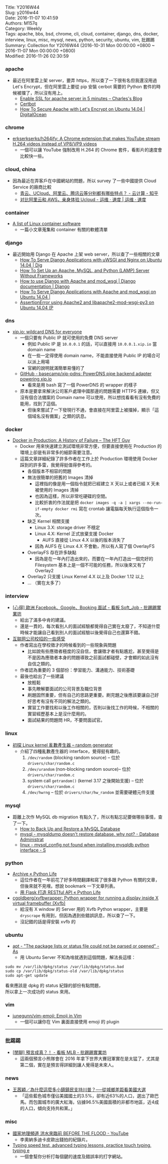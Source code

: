 Title: Y2016W44  
Slug: y2016w44  
Date: 2016-11-07 10:41:59  
Authors: M157q  
Category: Weekly  
Tags: apache, bbs, bsd, chrome, cli, cloud, container, django, dns, docker, interview, linux, misc, mysql, news, python, security, ubuntu, vim, 批踢踢  
Summary: Collection for Y2016W44 (2016-10-31 Mon 00:00:00 +0800 ~ 2016-11-07 Mon 00:00:00 +0800)  
Modified: 2016-11-26 02:30:59  
  
  
  
### apache  
  
+ 最近在阿里雲上架 server，要弄 https，所以查了一下很有名但我還沒用過 Let's Encrypt，但在阿里雲上要從 pip 安裝 cerbot 需要的 Python 套件的時候被擋了，所以沒有用上。  
    + [Enable SSL for apache server in 5 minutes – Charles's Blog](http://hallard.me/enable-ssl-for-apache-server-in-5-minutes/)  
    + [Certbot](https://certbot.eff.org/#osx-nginx)  
    + [How To Secure Apache with Let's Encrypt on Ubuntu 14.04 | DigitalOcean](https://www.digitalocean.com/community/tutorials/how-to-secure-apache-with-let-s-encrypt-on-ubuntu-14-04)  
  
  
### chrome  
  
+ [erkserkserks/h264ify: A Chrome extension that makes YouTube stream H.264 videos instead of VP8/VP9 videos](https://github.com/erkserkserks/h264ify)  
    + 一個可以讓 YouTube 強制改用 H.264 的 Chrome 套件，看影片的速度會比較快一些。  
  
  
### cloud, china  
  
+ 因為最近在弄客戶在中國網站的問題，所以 survey 了一些中國提供 Cloud Service 的廠商比較  
    + [青云、UCloud、阿里云、腾讯云等分别都有哪些特点？ - 云计算 - 知乎](https://www.zhihu.com/question/26290516)  
    + [对比阿里云和 AWS，亲身体验 Ucloud - 运维 · 速度 | 运维 · 速度](http://www.sudops.com/ucloud-experience-vs-aliyun-aws.html)  
  
  
### container  
  
+ [A list of Linux container software](http://jvns.ca/blog/2016/10/02/a-list-of-container-software/)  
    + 一篇小文章蒐集和 container 有關的軟體清單  
  
  
### django  
  
+ 最近開始用 Django 在 Apache 上架 web server，所以查了一些相關的文章  
    + [How To Serve Django Applications with uWSGI and Nginx on Ubuntu 14.04 | Dig](https://www.digitalocean.com/community/tutorials/how-to-serve-django-applications-with-uwsgi-and-nginx-on-ubuntu-14-04)  
    + [How To Set Up an Apache, MySQL, and Python (LAMP) Server Without Frameworks](https://www.digitalocean.com/community/tutorials/how-to-set-up-an-apache-mysql-and-python-lamp-server-without-frameworks-on-ubuntu-14-04)  
    + [How to use Django with Apache and mod_wsgi | Django documentation | Django](https://docs.djangoproject.com/en/1.10/howto/deployment/wsgi/modwsgi/)  
    + [How To Serve Django Applications with Apache and mod_wsgi on Ubuntu 14.04 |](https://www.digitalocean.com/community/tutorials/how-to-serve-django-applications-with-apache-and-mod_wsgi-on-ubuntu-14-04)  
    + [AssertionError using Apache2 and libapache2-mod-wsgi-py3 on Ubuntu 14.04 (P](http://askubuntu.com/questions/569550/assertionerror-using-apache2-and-libapache2-mod-wsgi-py3-on-ubuntu-14-04-python)  
  
  
### dns  
  
+ [xip.io: wildcard DNS for everyone](http://xip.io/)  
    + 一個只要有 Public IP 就可使用的免費 DNS server  
        + 例如 Public IP 是 `10.0.0.1` 的話，可以直接用 `10.0.0.1.xip.io` 當 domain name  
        + 在一些一定得使用 domain name，不能直接使用 Public IP 的場合可以派上用場  
        + 官網的說明就滿簡單易懂的了  
    + [GitHub - basecamp/xip-pdns: PowerDNS pipe backend adapter powering xip.io](https://github.com/basecamp/xip-pdns)  
        + 看來是用 bash 寫了一個 PowerDNS 的 wrapper 的樣子  
    + 原本是要拿來解決公司客戶處理中國那邊的問題需要 HTTPS 連線，但又沒有個合法備案的 Domain name 可以使用，所以想找看看有沒有免費的能用，找到了這個。  
        + 但後來嘗試了一下發現行不通，會直接在阿里雲上被擋掉，顯示「這個域名沒有備案」之類的訊息。  
  
  
### docker  
  
+ [Docker in Production: A History of Failure – The HFT Guy](https://thehftguy.wordpress.com/2016/11/01/docker-in-production-an-history-of-failure/)  
    + Docker 用來快速建立測試環境非常方便，但要直接使用在 Production 的環境上卻是有非常多的細節需要注意。  
    + 這篇文章詳細紀錄了許多作者在工作上於 Production 環境使用 Docker 踩到的許多雷，我覺得挺值得參考的。  
        + 各個版本不相容的問題  
        + 無法很簡單的把舊的 Images 清掉  
            + 這裡指的像是用一個指令就把已經建立 X 天以上或者已經 X 天未被使用的 Images 清掉  
            + 也因為這樣，所以非常吃硬碟的空間。  
            + 比較折衷的作法就是把 `docker images -q -a | xargs --no-run-if-empty docker rmi` 寫在 crontab 讓電腦每天執行這個指令一次。  
        + 缺乏 Kernel 相關支援  
            + Linux 3.X: storage driver 不穩定  
            + Linux 4.X: Kernel 正式放棄支援 Docker  
                + AUFS 直接從 Linux 4.X 以後的版本消失了  
            + 因為 AUFS 在 Linux 4.X 不會動，所以有人寫了個 OverlayFS  
        + OverlayFS 存在許多缺點  
            + 因為是在一年內打造出來的，而要在一年內打造出一個完好的 Filesystem 基本上是一個不可能的任務，所以後來又有了 Overlay2  
        + Overlay2 只支援 Linux Kernel 4.X 以上及 Docker 1.12 以上  
        + ... （實在太多了）  
  
  
### interview  
  
+ [[心得] 歐洲 Facebook、Google、Booking 面試 - 看板 Soft_Job - 批踢踢實業坊](https://www.ptt.cc/bbs/Soft_Job/M.1478010654.A.9A6.html)  
    + 給出了滿多中肯的建議。  
    + 還是一貫的，每次看別人的面試經驗都覺得自己實在太廢了，不知道什麼時候才能讓自己看到別人的面試經驗以後覺得自己也還算不錯。  
+ [互联网公司校招的一些感受](http://blog.brucefeng.info/post/some-about-interview)  
    + 作者寫出在學校徵才的時候看到的一些現象與問題  
        + 比如說有些應徵者極度的沒自信，會讓徵才者有點尷尬，甚至覺得是不是因為應徵者本身的問題導致之前面試都碰壁，才會顯的如此沒有自信之類的。  
    + 作者認為重要的 3 個部份：學習能力、溝通能力、技術基礎  
    + 最後也給出了一些建議  
        + 放輕鬆  
        + 事先瞭解要面試的公司背景及職位背景  
        + 刷題固然重要，但有自己的思路更重要。刷完題之後應該要讓自己好好思考有沒有不同的解法之類的。  
        + 實習工作要找和以後工作相關的，否則以後找工作的時候，不相關的實習經歷基本上是沒什麼用的。  
        + 面試結果的問題問 HR，不要問面試官。  
  
  
### linux  
  
+ [初探 Linux kernel 亂數產生器 – random generator](https://szlin.me/2016/10/05/%e5%88%9d%e6%8e%a2-linux-kernel-%e4%ba%82%e6%95%b8%e7%94%a2%e7%94%9f%e5%99%a8-random-generator/)  
    + 介紹了四種亂數產生器的 interface，覺得挺有趣的。  
        1. `/dev/random` (blocking random source) – 位於 `drivers/char/random.c`  
        2. `/dev/urandom` (non-blocking random source)– 位於 `drivers/char/random.c`  
        3. system call `getrandom()` (kernel 3.17 之後開始支援) – 位於 `drivers/char/random.c`  
        4. `/dev/hwrng` – 位於 `drivers/char/hw_random` 並需要硬體元件支援  
  
  
### mysql  
  
+ 距離上次作 MySQL db migration 有點久了，所以有點忘記要做哪些事情，查了一下。  
    + [How to Back Up and Restore a MySQL Database](http://webcheatsheet.com/sql/mysql_backup_restore.php)  
    + [mysql - mysqldump doesn't restore database. why not? - Database Administrat](http://dba.stackexchange.com/questions/94552/mysqldump-doesnt-restore-database-why-not)  
    + [linux - mysql_config not found when installing mysqldb python interface - S](http://stackoverflow.com/questions/7475223/mysql-config-not-found-when-installing-mysqldb-python-interface)  
  
  
### python  
  
+ [Archive « Python Life](http://seanlin.logdown.com/archives)  
    + 這位作者在一年前花了好多時間翻譯和寫了很多跟 Python 有關的文章，但後來就不見哩。想說 bookmark 一下文章列表。  
    + [用 Flask 打造 RESTful API « Python Life](http://seanlin.logdown.com/posts/239771-use-flask-to-create-restful-api)  
+ [cgoldberg/xvfbwrapper: Python wrapper for running a display inside X virtual framebuffer (Xvfb)](https://github.com/cgoldberg/xvfbwrapper)  
    + 給沒有 X window 的 Server 用的 Xvfb Python wrapper，主要是 `dryscrape` 有用到，但因為遇到些錯誤訊息，所以查了一下。  
    + 沒記錯的話是得安裝 xvfb 的  
  
  
### ubuntu  
  
+ [apt - "The package lists or status file could not be parsed or opened" - As](https://askubuntu.com/questions/410045/the-package-lists-or-status-file-could-not-be-parsed-or-opened)  
    + 用 Ubuntu Server 不知為啥就遇到這個問題，解法長這樣：  
  
```  
sudo mv /var/lib/dpkg/status /var/lib/dpkg/status.bad  
sudo cp /var/lib/dpkg/status-old /var/lib/dpkg/status  
sudo apt-get update  
```  
  
看來應該是 dpkg 的 status 紀錄的部份有點問題，  
所以拿上一次成功的 status 來用。  
  
  
  
### vim  
  
+ [junegunn/vim-emoji: Emoji in Vim](https://github.com/junegunn/vim-emoji)  
    + 一個可以讓你在 Vim 裏面直接使用 emoji 的 plugin  
  
---  
  
### 批踢踢  
  
+ [[閒聊] 預言成真？！ - 看板 MLB - 批踢踢實業坊](https://www.ptt.cc/bbs/MLB/M.1478177239.A.6AF.html)  
    + 這兩個預言小熊隊會在 2016 年拿下世界大賽冠軍實在是太猛了，尤其是第二個，實在是預言得詳細到讓人覺得是未來人。  
  
  
### news  
  
+ [王茜穎／為什麼這麼多小鎮鎮民支持川普？──從城鄉差距看美國大選](https://www.twreporter.org/a/opinion-who-vote-for-trump)  
    + 「這些藍色城市僅佔美國國土的3.5%，卻有近63%的人口，選出了歐巴馬。而包圍城市的廣大紅海，佔據96.5%美國面積的非都市地區，近4成的人口，傾向支持共和黨。」  
  
  
### misc  
  
+ [國家地理頻道 洪水來臨前 BEFORE THE FLOOD - YouTube](http://www.youtube.com/watch?v=CY8LD9er7lE)  
    + 李奧納多迪卡皮歐出錢拍的紀錄片。  
+ [Typing speed test, advanced typing lessons, practice touch typing, typing e](http://www.keybr.com/)  
    + 一個會幫你分析打每個鍵的速度及錯誤率的打字網站。  
